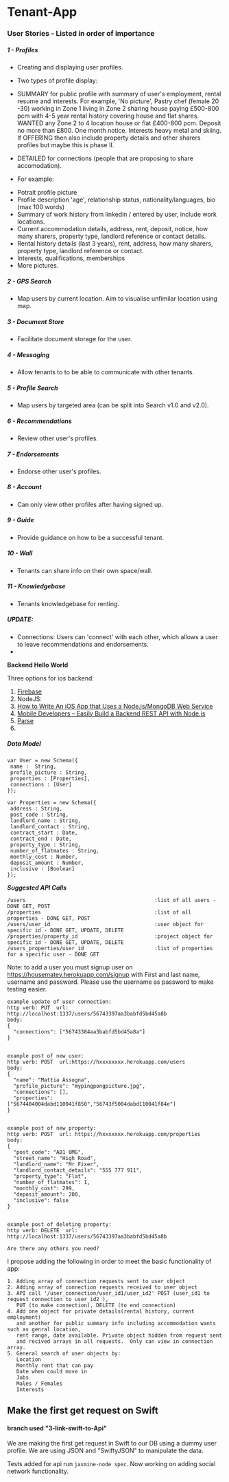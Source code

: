 # Tenant-App

### User Stories - Listed in order of importance

##### 1 - Profiles
- Creating and displaying user profiles.
- Two types of profile display:
 - SUMMARY for public profile with summary of user's employment, rental resume and interests.  For example, 'No picture', Pastry chef (female 20 -30) working in Zone 1 living in Zone 2 sharing house paying £500-800 pcm with 4-5 year rental history covering house and flat shares.  WANTED any Zone 2 to 4 location house or flat £400-800 pcm.  Deposit no more than £800. One month notice. Interests heavy metal and skiing.  If OFFERING then also include property details and other sharers profiles but maybe this is phase II.
 - DETAILED for connections (people that are proposing to share accomodation). 

 - For example:
  * Potrait profile picture
  * Profile description 'age', relationship status, nationality/languages, bio (max 100 words)
   * Summary of work history from linkedin / entered by user, include work locations.
   * Current accommodation details, address, rent, deposit, notice, how many sharers, property type, landlord reference or contact details.
   * Rental history details (last 3 years), rent, address, how many sharers, property type, landlord reference or contact.
   * Interests, qualifications, memberships
   * More pictures.

##### 2 - GPS Search
- Map users by current location. Aim to visualise unfimilar location using map.

##### 3 - Document Store 
- Facilitate document storage for the user.

##### 4 - Messaging
- Allow tenants to to be able to communicate with other tenants.

##### 5 - Profile Search 
- Map users by targeted area (can be split into Search v1.0 and v2.0).

##### 6 - Recommendations 
- Review other user's profiles.

##### 7 - Endorsements 
- Endorse other user's profiles.

##### 8 - Account 
- Can only view other profiles after having signed up.

##### 9 - Guide 
- Provide guidance on how to be a successful tenant.

##### 10 - Wall 
- Tenants can share info on their own space/wall.

##### 11 - Knowledgebase 
- Tenants knowledgebase for renting.

##### UPDATE:
- Connections: Users can 'connect' with each other, which allows a user to leave recommendations and endorsements.
- 

**Backend Hello World**

Three options for ios backend:
 1. [Firebase](https://www.firebase.com/docs/ios/examples.html) 
 2. NodeJS:
  1. [How to Write An iOS App that Uses a Node.js/MongoDB Web Service](http://www.raywenderlich.com/61264/write-ios-app-uses-node-jsmongodb-web-service)
  2. [Mobile Developers – Easily Build a Backend REST API with Node.js](http://www.iosinsight.com/backend-rest-api-nodejs/)
 3. [Parse](https://parse.com/docs/ios/guide)
 4. 
 

##### Data Model
```
var User = new Schema({
 name :  String,
 profile_picture : String,
 properties : [Properties],
 connections : [User]
});

var Properties = new Schema({
 address : String,
 post_code : String,
 landlord_name : String,
 landlord_contact : String,
 contract_start : Date,
 contract_end : Date,
 property_type : String,
 number_of_flatmates : String,
 monthly_cost : Number,
 deposit_amount : Number,
 inclusive : [Boolean]
});
```

***Suggested API Calls***
```
/users                                          :list of all users - DONE GET, POST
/properties                                     :list of all properties - DONE GET, POST
/users/user_id                                  :user object for specific id - DONE GET, UPDATE, DELETE
/properties/property_id                         :project object for specific id - DONE GET, UPDATE, DELETE
/users_properties/user_id                       :list of properties for a specific user - DONE GET
```
Note: to add a user you must signup user on https://housematey.herokuapp.com/signup with First and last name, username and password.  Please use the username as password to make testing easier.
```
example update of user connection:
http verb: PUT  url: http://localhost:1337/users/56743397aa3babfd5bd45a8b
body:
{
  "connections": ["56743384aa3babfd5bd45a8a"]
}


example post of new user:
http verb: POST  url:https://hxxxxxxxx.herokuapp.com/users
body:
{
  "name": "Mattia Assogna",
  "profile_picture": "mypingpongpicture.jpg",
  "connections": [],
  "properties": ["5674404004dabd110041f850","56743f5004dabd110041f84e"]
}


example post of new property:
http verb: POST  url: https://hxxxxxxx.herokuapp.com/properties
body:
{
  "post_code": "AB1 0MG",
  "street_name": "High Road",
  "landlord_name": "Mr Fixer",
  "landlord_contact_details": "555 777 911",
  "property_type": "Flat",
  "number_of_flatmates": 1,
  "monthly_cost": 299,
  "deposit_amount": 200,
  "inclusive": false
}


example post of deleting property:
http verb: DELETE  url: http://localhost:1337/users/56743397aa3babfd5bd45a8b 

Are there any others you need?
```
I propose adding the following in order to meet the basic functionality of app:
```
1. Adding array of connection requests sent to user object
2. Adding array of connection requests received to user object
3. API call '/user_connection/user_id1/user_id2' POST (user_id1 to request connection to user_id2 ),
   PUT (to make connection), DELETE (to end connection)
4. Add one object for private details(rental history, current employment) 
   and another for public summary info including accommodation wants such as genral location, 
   rent range, date available. Private object hidden from request sent 
   and recived arrays in all requests.  Only can view in connection array.
5. General search of user objects by:
   Location
   Monthly rent that can pay
   Date when could move in
   Jobs
   Males / Females
   Interests
```

## Make the first get request on Swift 
#### branch used "3-link-swift-to-Api"

We are making the first get request in Swift to our DB using a dummy user profile.
We are using JSON and "SwiftyJSON" to manipulate the data.

Tests added for api run `jasmine-node spec`.  Now working on adding social network functionality.
